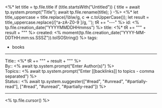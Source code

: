 
<%* let title = tp.file.title
  if (title.startsWith("Untitled")) {
    title = await tp.system.prompt("Title");
    await tp.file.rename(title);
  } 
-%>
<%*
  let title_uppercase = title.replace(/\b\w/g, c => c.toUpperCase());
  let result = title_uppercase.replace(/[^a-zA-Z0-9 ]/g, '');
  tR += "---"
%>
id: <% tp.file.creation_date("YYYYMMDDHHmmss") %>
title:  <%* tR += "\"" + result + "\"" %>
created: <% moment(tp.file.creation_date("YYYY-MM-DDTHH:mm:ss.SSSZ")).toISOString() %>
tags:
  - books
---

Title:: <%* tR += "\"" + result + "\"" %>  
By:: <% await tp.system.prompt("Enter Author(s)") %>  
Topics:: <% await tp.system.prompt("Enter [[backlinks]] to topics - comma separated") %>  
Status:: <% await tp.system.suggester(["#read", "#unread", "#partially-read"], ["#read", "#unread", "#partially-read"]) %>  

---

<% tp.file.cursor() %>